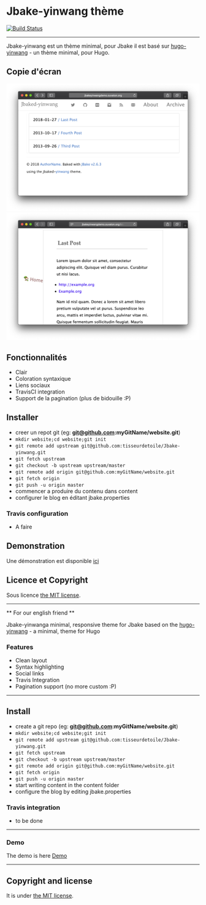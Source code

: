 # Jbake-yinwang thème

[![Build Status](https://www.travis-ci.org/tisseurdetoile/Jbake-yinwang.svg?branch=master)](https://www.travis-ci.org/tisseurdetoile/Jbake-yinwang)

---

Jbake-yinwang est un thème minimal, pour Jbake il est basé sur [hugo-yinwang](https://github.com/chinanf-boy/gohugo-theme-yinwang) - un thème minimal, pour Hugo.

## Copie d'écran

![page d'acceuil](./screenshots/home.png)
![Post de blog](./screenshots/post.png)

## Fonctionnalités

- Clair
- Coloration syntaxique
- Liens sociaux
- TravisCI integration
- Support de la pagination (plus de bidouille :P)

## Installer

- creer un repot git (eg: **git@github.com:myGitName/website.git**)
- `mkdir website;cd website;git init`
- `git remote add upstream git@github.com:tisseurdetoile/Jbake-yinwang.git`
- `git fetch upstream`
- `git checkout -b upstream upstream/master`
- `git remote add origin git@github.com:myGitName/website.git`
- `git fetch origin`
- `git push -u origin master`
- commencer a produire du contenu dans content
- configurer le blog en éditant jbake.properties

### Travis configuration

- A faire

## Demonstration

Une démonstration est disponible [ici](http://jbakeyinwangdemo.ouvaton.org/)

## Licence et Copyright

Sous licence [the MIT license](/LICENSE).

---

** For our english friend **

Jbake-yinwanga minimal, responsive theme for Jbake based on the
[hugo-yinwang](https://github.com/chinanf-boy/gohugo-theme-yinwang) - a minimal, theme for Hugo

### Features

- Clean layout
- Syntax highlighting
- Social links
- Travis Integration
- Pagination support (no more custom :P)

---

## Install

- create a git repo (eg: **git@github.com:myGitName/website.git**)
- `mkdir website;cd website;git init`
- `git remote add upstream git@github.com:tisseurdetoile/Jbake-yinwang.git`
- `git fetch upstream`
- `git checkout -b upstream upstream/master`
- `git remote add origin git@github.com:myGitName/website.git`
- `git fetch origin`
- `git push -u origin master`
- start writing content in the content folder
- configure the blog by editing jbake.properties

### Travis integration

- to be done

---

### Demo

The demo is here [Demo](http://jbakeyinwangdemo.ouvaton.org/)

---

## Copyright and license

It is under [the MIT license](/LICENSE).
